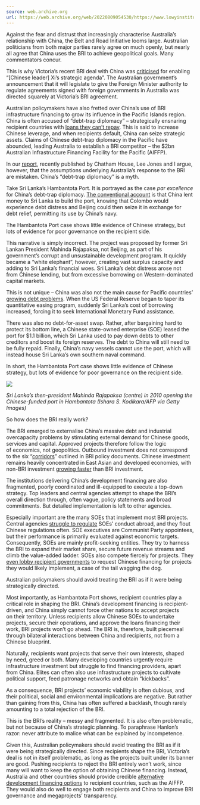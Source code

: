 ```yaml
---
source: web.archive.org
url: https://web.archive.org/web/20220809054530/https://www.lowyinstitute.org/the-interpreter/debunking-myth-chinas-debt-trap-diplomacy
---
```


Against the fear and distrust that increasingly characterise Australia’s relationship with China, the Belt and Road Initiative looms large. Australian politicians from both major parties rarely agree on much openly, but nearly all agree that China uses the BRI to achieve geopolitical goals. Many commentators concur.

This is why Victoria’s recent BRI deal with China was [criticised](https://web.archive.org/web/20220809054530/https://www.aspistrategist.org.au/victorias-belt-and-road-initiative-deal-undermines-cohesive-national-china-policy/) for enabling “\[Chinese leader\] Xi’s strategic agenda”. The Australian government’s announcement that it will legislate to give the Foreign Minister authority to regulate agreements signed with foreign governments in Australia was directed squarely at Victoria’s BRI agreement.

Australian policymakers have also fretted over China’s use of BRI infrastructure financing to grow its influence in the Pacific Islands region. China is often accused of “debt-trap diplomacy” – strategically ensnaring recipient countries with [loans they can’t repay](https://web.archive.org/web/20220809054530/https://www.afr.com/world/us-secret-report-china-debt-trap-on-australias-doorstep-20180513-h0zzwd). This is said to increase Chinese leverage, and when recipients default, China can seize strategic assets. Claims of Chinese debt-trap diplomacy in the Pacific have abounded, leading Australia to establish a BRI competitor – the $2bn Australian Infrastructure Financing Facility for the Pacific (AIFFP).

In our [report](https://web.archive.org/web/20220809054530/https://www.chathamhouse.org/publication/debunking-myth-debt-trap-diplomacy-jones-hameiri), recently published by Chatham House, Lee Jones and I argue, however, that the assumptions underlying Australia’s response to the BRI are mistaken. China’s “debt-trap diplomacy” is a myth.

Take Sri Lanka’s Hambantota Port. It is portrayed as the case _par excellence_ for China’s debt-trap diplomacy. [The conventional account](https://web.archive.org/web/20220809054530/https://www.aspistrategist.org.au/chinas-debt-trap-diplomacy/) is that China lent money to Sri Lanka to build the port, knowing that Colombo would experience debt distress and Beijing could then seize it in exchange for debt relief, permitting its use by China’s navy.

The Hambantota Port case shows little evidence of Chinese strategy, but lots of evidence for poor governance on the recipient side.

This narrative is simply incorrect. The project was proposed by former Sri Lankan President Mahinda Rajapaksa, not Beijing, as part of his government’s corrupt and unsustainable development program. It quickly became a “white elephant”, however, creating vast surplus capacity and adding to Sri Lanka’s financial woes. Sri Lanka’s debt distress arose not from Chinese lending, but from excessive borrowing on Western-dominated capital markets.

This is not unique – China was also not the main cause for Pacific countries’ [growing debt problems](https://web.archive.org/web/20220809054530/https://www.lowyinstitute.org/publications/ocean-debt-belt-and-road-and-debt-diplomacy-pacific). When the US Federal Reserve began to taper its quantitative easing program, suddenly Sri Lanka’s cost of borrowing increased, forcing it to seek International Monetary Fund assistance.

There was also no debt-for-asset swap. Rather, after bargaining hard to protect its bottom line, a Chinese state-owned enterprise (SOE) leased the port for $1.1 billion, which Sri Lanka used to pay down debts to other creditors and boost its foreign reserves. The debt to China will still need to be fully repaid. Finally, China’s navy vessels cannot use the port, which will instead house Sri Lanka’s own southern naval command.

In short, the Hambantota Port case shows little evidence of Chinese strategy, but lots of evidence for poor governance on the recipient side.

![](https://web.archive.org/web/20220809054530im_/https://www.lowyinstitute.org/sites/default/files/GettyImages-106944936.jpg)

_Sri Lanka’s then-president Mahinda Rajapaksa (centre) in 2010 opening the Chinese-funded port in Hambantota (Ishara S. Kodikara/AFP via Getty Images)_

So how does the BRI really work?

The BRI emerged to externalise China’s massive debt and industrial overcapacity problems by stimulating external demand for Chinese goods, services and capital. Approved projects therefore follow the logic of economics, not geopolitics. Outbound investment does not correspond to the six “[corridors](https://web.archive.org/web/20220809054530/https://www.csis.org/analysis/chinas-belt-and-road-full-holes)” outlined in BRI policy documents. Chinese investment remains heavily concentrated in East Asian and developed economies, with non-BRI investment [growing faster](https://web.archive.org/web/20220809054530/https://www.brookings.edu/blog/order-from-chaos/2017/05/08/yes-china-is-investing-globally-but-not-so-much-in-its-belt-and-road-initiative/) than BRI investment.

The institutions delivering China’s development financing are also fragmented, poorly coordinated and ill-equipped to execute a top-down strategy. Top leaders and central agencies attempt to shape the BRI’s overall direction through, often vague, policy statements and broad commitments. But detailed implementation is left to other agencies.

Especially important are the many SOEs that implement most BRI projects. Central agencies [struggle to regulate](https://web.archive.org/web/20220809054530/https://www-tandfonline-com.ezproxy.library.uq.edu.au/doi/full/10.1080/13563467.2017.1321625) SOEs’ conduct abroad, and they flout Chinese regulations often. SOE executives are Communist Party appointees, but their performance is primarily evaluated against economic targets. Consequently, SOEs are mainly profit-seeking entities. They try to harness the BRI to expand their market share, secure future revenue streams and climb the value-added ladder. SOEs also compete fiercely for projects. They [even lobby recipient governments](https://web.archive.org/web/20220809054530/https://www.tandfonline.com/doi/abs/10.1080/01436597.2017.1333419) to request Chinese financing for projects they would likely implement, a case of the tail wagging the dog.

Australian policymakers should avoid treating the BRI as if it were being strategically directed.

Most importantly, as Hambantota Port shows, recipient countries play a critical role in shaping the BRI. China’s development financing is recipient-driven, and China simply cannot force other nations to accept projects on their territory. Unless recipients allow Chinese SOEs to undertake projects, secure their operations, and approve the loans financing their work, BRI projects won’t go ahead. The BRI is, therefore, built piecemeal through bilateral interactions between China and recipients, not from a Chinese blueprint.

Naturally, recipients want projects that serve their own interests, shaped by need, greed or both. Many developing countries urgently require infrastructure investment but struggle to find financing providers, apart from China. Elites can often also use infrastructure projects to cultivate political support, feed patronage networks and obtain “kickbacks”.

As a consequence, BRI projects’ economic viability is often dubious, and their political, social and environmental implications are negative. But rather than gaining from this, China has often suffered a backlash, though rarely amounting to a total rejection of the BRI.

This is the BRI’s reality – messy and fragmented. It is also often problematic, but not because of China’s strategic planning. To paraphrase Hanlon’s razor: never attribute to malice what can be explained by incompetence.

Given this, Australian policymakers should avoid treating the BRI as if it were being strategically directed. Since recipients shape the BRI, Victoria’s deal is not in itself problematic, as long as the projects built under its banner are good. Pushing recipients to reject the BRI entirely won’t work, since many will want to keep the option of obtaining Chinese financing. Instead, Australia and other countries should provide credible [alternative development financing options](https://web.archive.org/web/20220809054530/https://www.brookings.edu/research/mobilizing-the-indo-pacific-infrastructure-response-to-chinas-belt-and-road-initiative-in-southeast-asia/) to recipient countries, such as the AIFFP. They would also do well to engage both recipients and China to improve BRI governance and megaprojects’ transparency.

